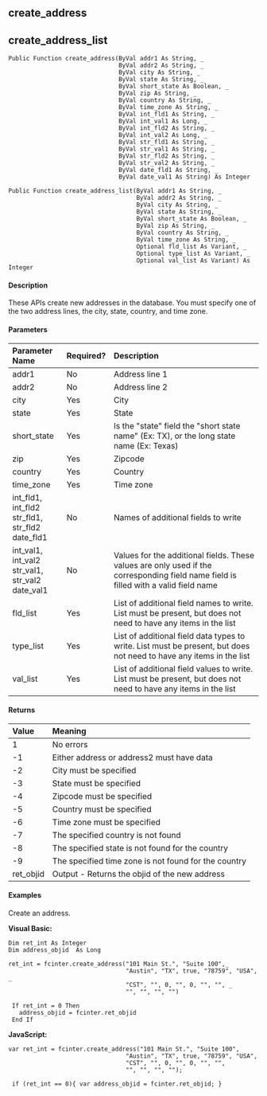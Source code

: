 create_address
--------------

create_address_list
---------------------

```
Public Function create_address(ByVal addr1 As String, _
                               ByVal addr2 As String, _
                               ByVal city As String, _
                               ByVal state As String, _
                               ByVal short_state As Boolean, _
                               ByVal zip As String, _
                               ByVal country As String, _
                               ByVal time_zone As String, _
                               ByVal int_fld1 As String, _
                               ByVal int_val1 As Long, _
                               ByVal int_fld2 As String, _
                               ByVal int_val2 As Long, _
                               ByVal str_fld1 As String, _
                               ByVal str_val1 As String, _
                               ByVal str_fld2 As String, _
                               ByVal str_val2 As String, _
                               ByVal date_fld1 As String, _
                               ByVal date_val1 As String) As Integer
```

```
Public Function create_address_list(ByVal addr1 As String, _
                                    ByVal addr2 As String, _
                                    ByVal city As String, _
                                    ByVal state As String, _
                                    ByVal short_state As Boolean, _
                                    ByVal zip As String, _
                                    ByVal country As String, _
                                    ByVal time_zone As String, _
                                    Optional fld_list As Variant, _
                                    Optional type_list As Variant, _
                                    Optional val_list As Variant) As Integer
```

#### Description

These APIs create new addresses in the database. You must specify one of the two address lines, the city, state, country, and time zone.

#### Parameters

| Parameter Name | Required? | Description |
|:--- |:--- |:--- |
| addr1 | No | Address line 1 |
| addr2 | No | Address line 2 |
| city | Yes | City |
| state | Yes | State |
| short_state | Yes | Is the "state" field the "short state name" (Ex: TX), or the long state name (Ex: Texas) |
| zip | Yes | Zipcode |
| country | Yes | Country |
| time_zone | Yes | Time zone |
| int_fld1, int_fld2<br>str_fld1, str_fld2<br>date_fld1 | No | Names of additional fields to write |
| int_val1, int_val2<br>str_val1, str_val2<br>date_val1 | No | Values for the additional fields. These values are only used if the corresponding field name field is filled with a valid field name |
| fld_list | Yes | List of additional field names to write. List must be present, but does not need to have any items in the list |
| type_list | Yes | List of additional field data types to write. List must be present, but does not need to have any items in the list |
| val_list | Yes | List of additional field values to write. List must be present, but does not need to have any items in the list |

#### Returns

| Value | Meaning |
|:--- |:--- |
| 1 | No errors |
| -1 | Either address or address2 must have data |
| -2 | City must be specified |
| -3 | State must be specified |
| -4 | Zipcode must be specified |
| -5 | Country must be specified |
| -6 | Time zone must be specified |
| -7 | The specified country is not found |
| -8 | The specified state is not found for the country |
| -9 | The specified time zone is not found for the country |
| ret_objid | Output - Returns the objid of the new address |

#### Examples

Create an address.

**Visual Basic:**
```
Dim ret_int As Integer
Dim address_objid  As Long

ret_int = fcinter.create_address("101 Main St.", "Suite 100",_
                                 "Austin", "TX", true, "78759", "USA", _
                                 "CST", "", 0, "", 0, "", "", _
                                 "", "", "", "")

 If ret_int = 0 Then
   address_objid = fcinter.ret_objid
 End If
```

**JavaScript:**
```
var ret_int = fcinter.create_address("101 Main St.", "Suite 100",
                                 "Austin", "TX", true, "78759", "USA",
                                 "CST", "", 0, "", 0, "", "",
                                 "", "", "", "");

 if (ret_int == 0){ var address_objid = fcinter.ret_objid; }
```
